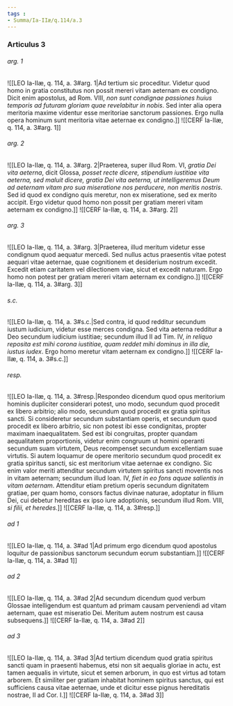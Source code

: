 ```yaml
---
tags : 
- Summa/Ia-IIæ/q.114/a.3
---
```


### Articulus 3

###### arg. 1
![[LEO Ia-IIæ, q. 114, a. 3#arg. 1|Ad tertium sic proceditur. Videtur quod homo in gratia constitutus non possit mereri vitam aeternam ex condigno. Dicit enim apostolus, ad Rom. VIII, *non sunt condignae passiones huius temporis ad futuram gloriam quae revelabitur in nobis*. Sed inter alia opera meritoria maxime videntur esse meritoriae sanctorum passiones. Ergo nulla opera hominum sunt meritoria vitae aeternae ex condigno.]]
![[CERF Ia-IIæ, q. 114, a. 3#arg. 1]]

###### arg. 2
![[LEO Ia-IIæ, q. 114, a. 3#arg. 2|Praeterea, super illud Rom. VI, *gratia Dei vita aeterna*, dicit Glossa, *posset recte dicere, stipendium iustitiae vita aeterna, sed maluit dicere, gratia Dei vita aeterna, ut intelligeremus Deum ad aeternam vitam pro sua miseratione nos perducere, non meritis nostris*. Sed id quod ex condigno quis meretur, non ex miseratione, sed ex merito accipit. Ergo videtur quod homo non possit per gratiam mereri vitam aeternam ex condigno.]]
![[CERF Ia-IIæ, q. 114, a. 3#arg. 2]]

###### arg. 3
![[LEO Ia-IIæ, q. 114, a. 3#arg. 3|Praeterea, illud meritum videtur esse condignum quod aequatur mercedi. Sed nullus actus praesentis vitae potest aequari vitae aeternae, quae cognitionem et desiderium nostrum excedit. Excedit etiam caritatem vel dilectionem viae, sicut et excedit naturam. Ergo homo non potest per gratiam mereri vitam aeternam ex condigno.]]
![[CERF Ia-IIæ, q. 114, a. 3#arg. 3]]

###### s.c.
![[LEO Ia-IIæ, q. 114, a. 3#s.c.|Sed contra, id quod redditur secundum iustum iudicium, videtur esse merces condigna. Sed vita aeterna redditur a Deo secundum iudicium iustitiae; secundum illud II ad Tim. IV, *in reliquo reposita est mihi corona iustitiae, quam reddet mihi dominus in illa die, iustus iudex*. Ergo homo meretur vitam aeternam ex condigno.]]
![[CERF Ia-IIæ, q. 114, a. 3#s.c.]]

###### resp.
![[LEO Ia-IIæ, q. 114, a. 3#resp.|Respondeo dicendum quod opus meritorium hominis dupliciter considerari potest, uno modo, secundum quod procedit ex libero arbitrio; alio modo, secundum quod procedit ex gratia spiritus sancti. Si consideretur secundum substantiam operis, et secundum quod procedit ex libero arbitrio, sic non potest ibi esse condignitas, propter maximam inaequalitatem. Sed est ibi congruitas, propter quandam aequalitatem proportionis, videtur enim congruum ut homini operanti secundum suam virtutem, Deus recompenset secundum excellentiam suae virtutis. Si autem loquamur de opere meritorio secundum quod procedit ex gratia spiritus sancti, sic est meritorium vitae aeternae ex condigno. Sic enim valor meriti attenditur secundum virtutem spiritus sancti moventis nos in vitam aeternam; secundum illud Ioan. IV, *fiet in eo fons aquae salientis in vitam aeternam*. Attenditur etiam pretium operis secundum dignitatem gratiae, per quam homo, consors factus divinae naturae, adoptatur in filium Dei, cui debetur hereditas ex ipso iure adoptionis, secundum illud Rom. VIII, *si filii, et heredes*.]]
![[CERF Ia-IIæ, q. 114, a. 3#resp.]]

###### ad 1
![[LEO Ia-IIæ, q. 114, a. 3#ad 1|Ad primum ergo dicendum quod apostolus loquitur de passionibus sanctorum secundum eorum substantiam.]]
![[CERF Ia-IIæ, q. 114, a. 3#ad 1]]

###### ad 2
![[LEO Ia-IIæ, q. 114, a. 3#ad 2|Ad secundum dicendum quod verbum Glossae intelligendum est quantum ad primam causam perveniendi ad vitam aeternam, quae est miseratio Dei. Meritum autem nostrum est causa subsequens.]]
![[CERF Ia-IIæ, q. 114, a. 3#ad 2]]

###### ad 3
![[LEO Ia-IIæ, q. 114, a. 3#ad 3|Ad tertium dicendum quod gratia spiritus sancti quam in praesenti habemus, etsi non sit aequalis gloriae in actu, est tamen aequalis in virtute, sicut et semen arborum, in quo est virtus ad totam arborem. Et similiter per gratiam inhabitat hominem spiritus sanctus, qui est sufficiens causa vitae aeternae, unde et dicitur esse pignus hereditatis nostrae, II ad Cor. I.]]
![[CERF Ia-IIæ, q. 114, a. 3#ad 3]]

